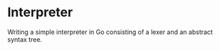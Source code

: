 # Interpreter

Writing a simple interpreter in Go consisting of a lexer and an abstract syntax tree.